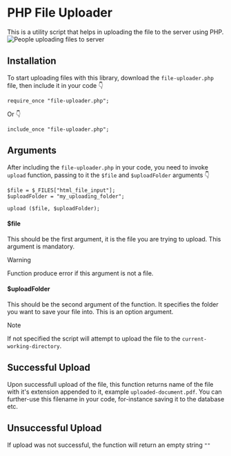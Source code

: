 # PHP File Uploader
This is a utility script that helps in uploading the file to the server using PHP.
![People uploading files to server](https://cdni.iconscout.com/illustration/premium/thumb/upload-file-to-cloud-4487405-3722766.png)

## Installation
To start uploading files with this library, download the `file-uploader.php` file, then include it in your code :point_down:
```
require_once "file-uploader.php";
```
Or :point_down:
```
include_once "file-uploader.php";
```

## Arguments
After including the `file-uploader.php` in your code, you need to invoke `upload` function, passing to it the `$file` and `$uploadFolder` arguments :point_down:

```
$file = $_FILES["html_file_input"];
$uploadFolder = "my_uploading_folder";

upload ($file, $uploadFolder);
```

#### $file
This should be the first argument, it is the file you are trying to upload. This argument is mandatory.
> [!WARNING]
> Function produce error if this argument is not a file.

#### $uploadFolder
This should be the second argument of the function. It specifies the folder you want to save your file into. This is an option argument.
> [!NOTE]
> If not specified the script will attempt to upload the file to the `current-working-directory`.

## Successful Upload
Upon successfull upload of the file, this function returns name of the file with it's extension appended to it, example `uploaded-document.pdf`. You can further-use this filename in your code, for-instance saving it to the database etc.

## Unsuccessful Upload
If upload was not successful, the function will return an empty string `""`
